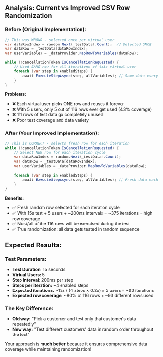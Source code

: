## Analysis: Current vs Improved CSV Row Randomization

### **Before (Original Implementation):**
```csharp
// This was WRONG - selected once per virtual user
var dataRowIndex = random.Next(_testData!.Count);  // Selected ONCE
var dataRow = _testData[dataRowIndex];
var userVariables = _dataProvider.MapRowToVariables(dataRow);

while (!cancellationToken.IsCancellationRequested) {
    // Used SAME row for all iterations of this virtual user
    foreach (var step in enabledSteps) {
        await ExecuteStepAsync(step, allVariables); // Same data every time
    }
}
```

**Problems:**
- ❌ Each virtual user picks ONE row and reuses it forever
- ❌ With 5 users, only 5 out of 116 rows ever get used (4.3% coverage)
- ❌ 111 rows of test data go completely unused
- ❌ Poor test coverage and data variety

### **After (Your Improved Implementation):**
```csharp
// This is CORRECT - selects fresh row for each iteration
while (!cancellationToken.IsCancellationRequested) {
    // Select NEW row for each iteration cycle
    var dataRowIndex = random.Next(_testData!.Count);  
    var dataRow = _testData[dataRowIndex];
    var userVariables = _dataProvider.MapRowToVariables(dataRow);
    
    foreach (var step in enabledSteps) {
        await ExecuteStepAsync(step, allVariables); // Fresh data each cycle
    }
}
```

**Benefits:**
- ✅ Fresh random row selected for each iteration cycle
- ✅ With 15s test + 5 users + ~200ms intervals = ~375 iterations = high row coverage
- ✅ Most/all of the 116 rows will be exercised during the test
- ✅ True randomization: all data gets tested in random sequence

## **Expected Results:**

### **Test Parameters:**
- **Test Duration:** 15 seconds
- **Virtual Users:** 5
- **Step Interval:** 200ms per step
- **Steps per iteration:** ~4 enabled steps
- **Expected iterations:** ~15s / (4 steps × 0.2s) × 5 users = ~93 iterations
- **Expected row coverage:** ~80% of 116 rows = ~93 different rows used

### **The Key Difference:**
- **Old way:** "Pick a customer and test only that customer's data repeatedly"
- **New way:** "Test different customers' data in random order throughout the test"

Your approach is **much better** because it ensures comprehensive data coverage while maintaining randomization!
